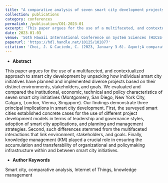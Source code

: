 ```yaml
---
title: "A comparative analysis of seven smart city development projects: institutional economic, technical and policy perspectives"
collection: publications
category: conferences
permalink: /publication/C01-2023-01
excerpt: 'This paper argues for the use of a multifaceted, and contextualized approach to smart city development by unpacking how individual smart city initiatives have planned and implemented diverse projects based on their distinct environments, stakeholders, and goals. We evaluated and compared the institutional, economic, technical and policy characteristics of seven smart city initiatives (Montgomery, San Diego, New York City, Calgary, London, Vienna, Singapore).'
date: 2023-01-03
venue: '56th Hawaii International Conference on System Sciences (HICSS-56)'
paperurl: 'https://hdl.handle.net/10125/102877'
citation: 'Choi, J. & Caciedo, C. (2023, January 3-6). &quot;A comparative analysis of seven smart city development projects: institutional, economic, technical and policy perspectives.&quot; <i>56th Hawaii International Conference on System Sciences</i>, Hawaii, United States.'
---
```


- **Abstract**

This paper argues for the use of a multifaceted, and contextualized approach to smart city development by unpacking how individual smart city initiatives have planned and implemented diverse projects based on their distinct environments, stakeholders, and goals. We evaluated and compared the institutional, economic, technical and policy characteristics of seven smart city initiatives (Montgomery, San Diego, New York City, Calgary, London, Vienna, Singapore). Our findings demonstrate three principal implications in smart city development. First, the surveyed smart cities established concrete cases for the use of different project development models in terms of leadership and governance styles, adoption of smart city applications, and planning and management strategies. Second, such differences stemmed from the multifaceted interactions that link environment, stakeholders, and goals. Finally, knowledge management (KM) played a crucial role in ensuring the accumulation and transferability of organizational and policymaking infrastructure within and between smart city initiatives.

- **Author Keywords**

Smart city, comparative analysis, Internet of Things, knowledge management
